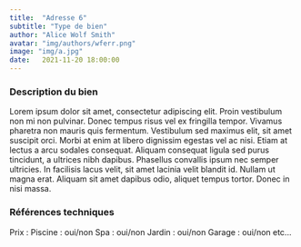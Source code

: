 ```yaml
---
title:  "Adresse 6"
subtitle: "Type de bien"
author: "Alice Wolf Smith"
avatar: "img/authors/wferr.png"
image: "img/a.jpg"
date:   2021-11-20 18:00:00
---
```


### Description du bien
Lorem ipsum dolor sit amet, consectetur adipiscing elit. Proin vestibulum non mi non pulvinar. Donec tempus risus vel ex fringilla tempor. Vivamus pharetra non mauris quis fermentum. Vestibulum sed maximus elit, sit amet suscipit orci. Morbi at enim at libero dignissim egestas vel ac nisi. Etiam at lectus a arcu sodales consequat. Aliquam consequat ligula sed purus tincidunt, a ultrices nibh dapibus. Phasellus convallis ipsum nec semper ultricies. In facilisis lacus velit, sit amet lacinia velit blandit id. Nullam ut magna erat. Aliquam sit amet dapibus odio, aliquet tempus tortor. Donec in nisi massa.

### Références techniques
Prix : 
Piscine : oui/non
Spa : oui/non
Jardin : oui/non
Garage : oui/non
etc...